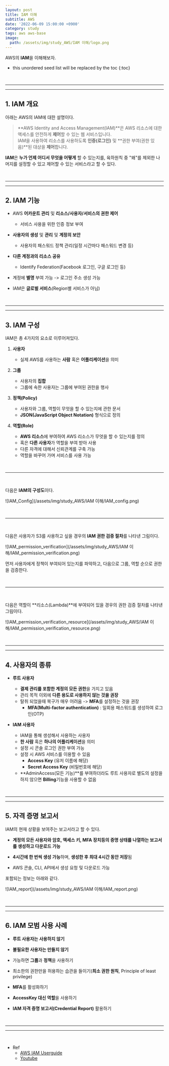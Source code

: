 ```yaml
---
layout: post
title: IAM 이해
subtitle: AWS
date: '2022-06-09 15:00:00 +0900'
category: study
tags: aws aws-base
image:
  path: /assets/img/study_AWS/IAM 이해/logo.png
---
```


AWS의 **IAM**을 이해해보자.

<!--more-->

* this unordered seed list will be replaced by the toc
{:toc}

<br>
<hr/>
<hr/>

## 1. IAM 개요

아래는 AWS의 IAM에 대한 설명이다.

> **AWS Identity and Access Management(IAM)**은 AWS 리소스에 대한 액세스를 안전하게 **제어**할 수 있는 웹 서비스입니다. <br>
> IAM을 사용하여 리소스를 사용하도록 **인증(로그인)** 및 **권한 부여(권한 있음)**된 대상을 **제어**합니다.

**IAM**은 **누가 언제 어디서 무엇을 어떻게** 할 수 있는지를, 육하원칙 중 "왜"를 제외한 나머지를 설정할 수 있고 제어할 수 있는 서비스라고 할 수 있다.

<br>
<hr/>
<hr/>

## 2. IAM 기능

* AWS **어카운트 관리** 및 **리소스/사용자/서비스의 권한 제어**
    + 서비스 사용을 위한 인증 정보 부여

* **사용자의 생성** 및 **관리** 및 **계정의 보안**
    + 사용자의 패스워드 정책 관리(일정 시간마다 패스워드 변경 등)

* **다른 계정과의 리소스 공유**
    + Identify Federation(Facebook 로그인, 구글 로그인 등)

* 계정에 **별명** 부여 가능 -> 로그인 주소 생성 가능

* IAM은 **글로벌 서비스**(Region별 서비스가 아님)

<br>
<hr/>
<hr/>

## 3. IAM 구성

IAM은 총 4가지의 요소로 이루어져있다.

1. **사용자**

    * 실제 AWS를 사용하는 **사람** 혹은 **어플리케이션**을 의미

2. **그룹**

    * 사용자의 **집합**
    * 그룹에 속한 사용자는 그룹에 부여된 권한을 행사

3. **정책(Policy)**

    * 사용자와 그룹, 역할이 무엇을 할 수 있는지에 관한 문서
    * **JSON(JavaScript Object Notation)** 형식으로 정의

4. **역할(Role)**

    * **AWS 리소스**에 부여하여 AWS 리소스가 무엇을 할 수 있는지를 정의
    * 혹은 **다른 사용자**가 역할을 부여 받아 사용
    * 다른 자격에 대해서 신뢰관계를 구축 가능
    * 역할을 바꾸어 가며 서비스를 사용 가능

<br>
<hr/>
<br>

다음은 **IAM의 구성도**이다.

![IAM_Config](/assets/img/study_AWS/IAM 이해/IAM_config.png)

<br>
<hr/>
<br>

다음은 사용자가 S3를 사용하고 싶을 경우의 **IAM 권한 검증 절차**를 나타낸 그림이다.

![IAM_permission_verification](/assets/img/study_AWS/IAM 이해/IAM_permission_verification.png)

먼저 사용자에게 정책이 부여되어 있는지를 파악하고, 다음으로 그룹, 역할 순으로 권한을 검증한다.

<br>
<hr/>
<br>

다음은 역할이 **리소스(Lambda)**에 부여되어 있을 경우의 권한 검증 절차를 나타낸 그림이다.

![IAM_permission_verification_resource](/assets/img/study_AWS/IAM 이해/IAM_permission_verification_resource.png)

<br>
<hr/>
<hr/>

## 4. 사용자의 종류

* **루트 사용자**
    + **결제 관리를 포함한 계정의 모든 권한**을 가지고 있음
    + 관리 목적 이외에 **다른 용도로 사용하지 않는 것을 권장**
    + 탈취 되었을때 복구가 매우 어려움 -> **MFA**를 설정하는 것을 권장
        - **MFA(Multi-factor authentication)** : 일회용 패스워드를 생성하여 로그인(OTP)

* **IAM 사용자**
    + IAM을 통해 생성해서 사용하는 사용자
    + **한 사람** 혹은 **하나의 어플리케이션**을 의미
    + 설정 시 콘솔 로그인 권한 부여 가능
    + 설정 시 AWS 서비스를 이용할 수 있음
        - **Access Key** (유저 이름에 해당)
        - **Secret Access Key** (비밀번호에 해당)
    + **AdminAccess(모든 기능)**를 부여하더라도 루트 사용자로 별도의 설정을 하지 않으면 **Billing**기능을 사용할 수 없음

<br>
<hr/>
<hr/>

## 5. 자격 증명 보고서

IAM의 현재 상황을 보여주는 보고서라고 할 수 있다.

* **계정의 모든 사용자와 암호, 액세스 키, MFA 장치등의 증명 상태를 나열하는 보고서를 생성하고 다운로드 가능**

* **4시간에 한 번씩 생성 가능**하며, **생성한 후 최대 4시간 동안 저장**됨

* AWS 콘솔, CLI, API에서 생성 요청 및 다운로드 가능

포함되는 정보는 아래와 같다.

![IAM_report](/assets/img/study_AWS/IAM 이해/IAM_report.png)

<br>
<hr/>
<hr/>

## 6. IAM 모범 사용 사례

* **루트 사용자는 사용하지 않기**

* **불필요한 사용자는 만들지 않기**

* 가능하면 **그룹**과 **정책**을 사용하기

* 최소한의 권한만을 허용하는 습관을 들이기(**최소 권한 원칙**, Principle of least privilege)

* **MFA**를 활성화하기

* **AccessKey 대신 역할**을 사용하기

* **IAM 자격 증명 보고서(Credential Report)** 활용하기

<br>
<hr/>
<hr/>
<br>

* Ref
  - [AWS IAM Userguide](https://docs.aws.amazon.com/ko_kr/IAM/latest/UserGuide/introduction.html)
  - [Youtube](https://youtu.be/hb_4Tf6bAtY)